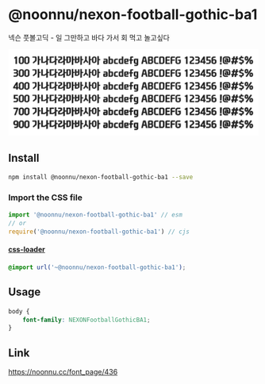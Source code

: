 # @noonnu/nexon-football-gothic-ba1

넥슨 풋볼고딕 - 일 그만하고 바다 가서 회 먹고 놀고싶다

![example](./example.png)

## Install

```bash
npm install @noonnu/nexon-football-gothic-ba1 --save
```

### Import the CSS file

```js
import '@noonnu/nexon-football-gothic-ba1' // esm
// or
require('@noonnu/nexon-football-gothic-ba1') // cjs
```

#### [css-loader](https://github.com/webpack-contrib/css-loader)

```css
@import url('~@noonnu/nexon-football-gothic-ba1');
```

## Usage

```css
body {
    font-family: NEXONFootballGothicBA1;
}
```

## Link

https://noonnu.cc/font_page/436
